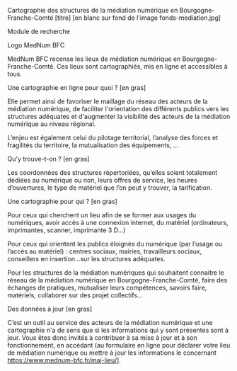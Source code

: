 Cartographie des structures de la médiation numérique en Bourgogne-Franche-Comté [titre] [en blanc sur fond de l'image fonds-mediation.jpg]

Module de recherche

Logo MedNum BFC

MedNum BFC recense les lieux de médiation numérique en Bourgogne-Franche-Comté. Ces lieux sont cartographiés, mis en ligne et accessibles à tous.

Une cartographie en ligne pour quoi ? [en gras]

Elle permet ainsi de favoriser le maillage du réseau des acteurs de la médiation numérique, de faciliter l'orientation des différents publics vers les structures adéquates et d'augmenter la visibilité des acteurs de la médiation numérique au niveau régional.

L’enjeu est également celui du pilotage territorial, l’analyse des forces et fragilités du territoire, la mutualisation des équipements, ...

Qu'y trouve-t-on ? [en gras]

Les coordonnées des structures répertoriées, qu’elles soient totalement dédiées au numérique ou non, leurs offres de service, les heures d’ouvertures, le type de matériel que l’on peut y trouver, la tarification.

Une cartographie pour qui ? [en gras]

Pour ceux qui cherchent un lieu afin de se former aux usages du numériques, avoir accès à une connexion internet, du matériel (ordinateurs, imprimantes, scanner, imprimante 3 D…)

Pour ceux qui orientent les publics éloignés du numérique (par l’usage ou l’accès au matériel) : centres sociaux, mairies, travailleurs sociaux, conseillers en insertion…sur les structures adéquates.

Pour les structures de la médiation numériques qui souhaitent connaitre le réseau de la médiation numérique en Bourgogne-Franche-Comté, faire des échanges de pratiques, mutualiser leurs compétences, savoirs faire, matériels, collaborer sur des projet collectifs…

Des données à jour [en gras]

C’est un outil au service des acteurs de la médiation numérique et une cartographie n'a de sens que si les informations qui y sont présentes sont à jour. Vous êtes donc invités à contribuer à sa mise à jour et à son fonctionnement, en accédant (au formulaire en ligne pour déclarer votre lieu de médiation numérique ou mettre à jour les informations le concernant https://www.mednum-bfc.fr/maj-lieu/].
